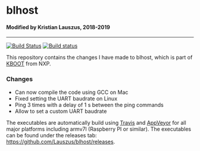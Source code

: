 # blhost

#### Modified by Kristian Lauszus, 2018-2019
_________
[![Build Status](https://travis-ci.org/Lauszus/blhost.svg?branch=master)](https://travis-ci.org/Lauszus/blhost)
[![Build status](https://ci.appveyor.com/api/projects/status/2wcs1qlqlwt9vlyf/branch/master?svg=true)](https://ci.appveyor.com/project/Lauszus/blhost/branch/master)

This repository contains the changes I have made to blhost, which is part of [KBOOT](https://www.nxp.com/support/developer-resources/reference-designs/kinetis-bootloader:KBOOT) from NXP.

### Changes

* Can now compile the code using GCC on Mac
* Fixed setting the UART baudrate on Linux
* Ping 3 times with a delay of 1 s between the ping commands
* Allow to set a custom UART baudrate

The executables are automatically build using [Travis](https://travis-ci.org/) and [AppVeyor](https://www.appveyor.com/) for all major platforms including armv7l (Raspberry PI or similar). The executables can be found under the releases tab: <https://github.com/Lauszus/blhost/releases>.
